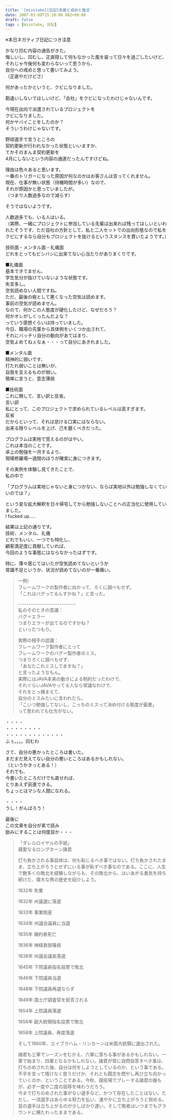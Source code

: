 ```yaml
---
title: '[misstake][日記]失敗と戒めと復活'
date: 2007-03-09T15:18:00.002+09:00
draft: false
tags : [misstake, 日記]
---
```


※本日ネガティブ日記につき注意  
  
かなり凹む内容の通告がきた。  
悔しいし、凹むし、正直隠して何もなかった風を装って日々を過ごしたいけど、  
それじゃ今後何も変わらないって思うから、  
自分への戒めと思って書いてみよう。  
（正直やだけどさ）  
  
何があったかというと、クビになりました。  
  
勘違いしないでほしいけど、「会社」をクビになったわけじゃないんです。  
  
今現在出向で派遣されているプロジェクトを  
クビになりました。  
何かヤバイことをしたのか？  
そういうわけじゃないです。  
  
野球選手で言うところの  
契約更新が行われなかった状態といいますか、  
てかそのまんま契約更新を  
4月にしないという内容の通達だったんですけどね。  
  
理由は色々あると思います。  
一番のトリガーになった原因が何なのかはお客さんは言ってくれません。  
現在、仕事が無い状態（待機時間が多い）なので、  
それが原因かと思っていましたが。  
（つまり人数過多なので減らす）  
  
そうではないようです。  
  
人数過多でも、いる人はいる。  
（実際、一緒にプロジェクトに参加している先輩は出来れば残ってほしいといわれたそうです、ただ自社の方針として、私と二人セットでの出向形態なので私をクビにするなら自分もプロジェクトを抜けるというスタンスを貫いたようです。）  
  
技術面・メンタル面・礼儀面  
どれをとってもビシバシに出来てない心当たりがありまくりです。  
  
■礼儀面  
基本できてません、  
学生気分が抜けていないような状態です。  
失言多し。  
空気読めない人間ですね。  
ただ、最後の砦として悪くなった空気は読めます。  
事前の空気が読めません。  
なので、何かこの人態度が硬化したけど、なぜだろう？  
何かオレがしくったんだよな？  
っていう感想ぐらいは持っていました。  
今日、職場の先輩から具体例をいくつか出されて、  
それにバッチリ自分の動向があてはまり、  
空気よめてねぇなぁ・・・って自分にあきれました。  
  
  
  
■メンタル面  
精神的に弱いです、  
打たれ弱いことは無いが、  
自我を支えるものが弱い。  
簡単に言うと、意志薄弱  
  
■技術面  
これに関して、言い訳と反省。  
言い訳  
私にとって、このプロジェクトで求められているレベルは高すぎます。  
反省  
だからといって、それは怠ける口実にはならない。  
出来る限りレベルを上げ、己を磨くべきだった。  
  
プログラムは実地で覚えるのがはやい。  
これは本当のことです。  
卓上の勉強を一月するより、  
現場修羅場一週間のほうが確実に身につきます。  
  
その実例を体験し見てきたことで、  
私の中で  
  
「プログラムは実地じゃないと身につかない、ならば実地以外は勉強しなくていいのでは？」  
  
という変な拡大解釈を日々帰宅してから勉強しないことへの正当化に使用していました。  
I fucked up.....  
  
  
  
結果は上記の通りです。  
技術、メンタル、礼儀  
どれでもいい、一つでも特化し、  
顧客満足度に貢献していれば、  
今回のような事態にはならなかったはずです。  
  
特に、薄々感じてはいたが空気読めてないというか  
常識不足というか、状況が読めてないのが一番痛い。  
  

> 一例）  
> フレームワークの製作者に向かって、ろくに調べもせず。  
> 「これはバグってるんすかね？」と言った。  
>   
> \----------------------------  
> 私のそのときの意識：  
> バグ＝エラー  
> つまりエラーが出てるのですかね？  
> といったつもり。  
>   
> 実際の相手の認識：  
> フレームワーク製作者にとって  
> フレームワークのバグ＝製作者のミス。  
> つまりろくに調べもせず、  
> 「あなたこれミスしてますね？」  
> と言ったようなもん。  
> 実際にはJAVA本来の動きによる制約だったわけで、  
> それぐらいJAVAやってる人なら常識なわけで、  
> それをとっ捕まえて、  
> 自分のミスみたいに言われたら。  
> 「こいつ勉強してないし、こっちのミスって決め付ける態度が最悪」  
> って思われても仕方がない。  

  
  
  
・・・・  
・・・・・・・・  
・・・・・・・・・・・・・  
ふぅ。。。。凹むわ  
  
さて、自分の悪かったところは書いた。  
まだまだ見えてない自分の悪いところはあるかもしれない。  
（というかきっとある！）  
それでも、  
今書いたところだけでも直せれば、  
とりあえず前進できる。  
ちょっとはマシな人間になれる。  
  
・・・・  
うし！がんばろう！  
  
最後に  
この文章を自分が素で読み  
励みにすることは何度目か・・・  
  

> 「ダレルロイヤルの手紙」  
> 親愛なるロングホーン諸君  
>   
> 打ち負かされる事自体は、何も恥じるべき事ではない。打ち負かされたまま、立ち上がろうとせずにいる事が恥ずぺき事なのである。ここに、人生で数多くの敗北を経験しながらも、その敗北から、はいあがる勇気を持ち続けた、偉大な男の歴史を紹介しよう。  
>   
> 1832年 失業  
>   
> 1832年 州議選に落選  
>   
> 1833年 事業倒産  
>   
> 1834年 州議会議員に当選  
>   
> 1835年 婚約者死亡  
>   
> 1836年 神経衰弱罹病  
>   
> 1838年 州議会議長落選  
>   
> 1845年 下院議員指名投票で敗北  
>   
> 1846年 下院議員当選  
>   
> 1848年 下院議員再選ならず  
>   
> 1849年 国土庁調査官を拒否される  
>   
> 1854年 上院議員落選  
>   
> 1856年 副大統領指名投票で敗北  
>   
> 1858年 上院議員、再度落選  
>   
> そして1860年、エイブラハム・リンカーンは米国大統領に選出された。  
>   
> 諸君も三軍でシーズンをむかえ、六軍に落ちる事があるかもしれない。一軍で始まり、四軍となるかもしれない。諸君が常に自問自答すべき事は、打ちのめされた後、自分は何をしようとしているのか、という事である。不平を言って情けなく思うだけか、それとも闘志を燃やし再び立ち向かっていくのか、ということである。今秋、競技場でプレーする諸君の誰もが、必ず一度や二度の屈辱を味わうだろう。  
> 今まで打ちのめされた事がない選手など、かつて存在したことはない。ただし、一流選手はあらゆる努力を払い、速やかに立ち上がろうと努める。並の選手は立ち上がるのが少しばかり遅い。そして敗者はいつまでもグラウンドに横たわったままである。